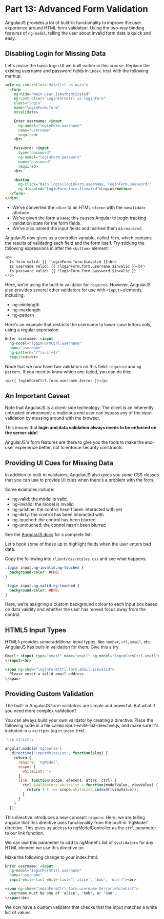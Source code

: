 # Part 13: Advanced Form Validation

AngularJS provides a lot of built-in functionality to improve the user
experience around HTML form validation.  Using the two-way binding features of
`ng-model`, telling the user about invalid form data is quick and easy.

## Disabling Login for Missing Data

Let's revise the basic login UI we built earlier in this course.  Replace the
existing username and password fields in `index.html` with the following markup:

```html
<div ng-controller="MainCtrl as main">
  <form
    ng-hide="main.user.isAuthenticated"
    ng-controller="LoginFormCtrl as loginForm"
    class="login"
    name="loginForm.form"
    novalidate>

    Enter username: <input
      ng-model="loginForm.username"
      name="username"
      required>
    <br>

    Password: <input
      type="password"
      ng-model="loginForm.password"
      name="password"
      required>
    <br>

    <button
      ng-click="main.login(loginForm.username, loginForm.password)"
      ng-disabled="loginForm.form.$invalid">Login</button>
  </form>
</div>
```

* We've converted the `<div>` to an HTML `<form>` with the `novalidate` attribute
* We've given the form a `name`; this causes Angular to begin tracking validation
state for the form fields.
* We've also named the input fields and marked them as `required`.

AngularJS now gives us a controller variable, called `form`, which contains the
results of validating each field and the form itself.  Try sticking the
following expressions in after the `<button>` element:

```html
<p>
  Is form valid: {{ !loginForm.form.$invalid }}<br>
  Is username valid: {{ !loginForm.form.username.$invalid }}<br>
  Is password valid: {{ !loginForm.form.password.$invalid }}
</p>
```

Here, we're using the built-in validator for `required`.  However,
AngularJS also provides several other validators for use with `<input>`
elements, including:

* ng-minlength
* ng-maxlength
* ng-pattern

Here's an example that restricts the username to lower-case letters only, using
a regular expression:

```html
Enter username: <input
  ng-model="loginFormCtrl.username"
  name="username"
  ng-pattern="/^[a-z]+$/"
  required><br>
```

Node that we now have two validators on this field: `required` and `ng-pattern`.
If you need to know which one failed, you can do this:

```html
<p>{{ loginFormCtrl.form.username.$error }}</p>
```

## An Important Caveat

Note that AngularJS is a client-side technology.  The client is an inherently
untrusted environment: a malicious end user can bypass any of the input
validation by messing around with the browser.

This means that __login and data validation always needs to be enforced on
the server side!__

AngularJS's form features are there to give you the tools to make the end-user
experience better, not to enforce security constraints.

## Providing UI Cues for Missing Data

In addition to built-in validators, AngularJS also gives you some CSS classes
that you can use to provide UI cues when there's a problem with
the form.

Some examples include:

* ng-valid: the model is valid
* ng-invalid: the model is invalid
* ng-pristine: the control hasn't been interacted with yet
* ng-dirty: the control has been interacted with
* ng-touched: the control has been blurred
* ng-untouched: the control hasn't been blurred

See the [AngularJS docs](https://docs.angularjs.org/guide/forms) for a complete
list.

Let's hook some of these up to highlight fields when the user enters bad data.

Copy the following into `client/css/styles.css` and see what happens:

```css
.login input.ng-invalid.ng-touched {
  background-color: #FDD;
}

.login input.ng-valid.ng-touched {
  background-color: #DFD;
}
```

Here, we're assigning a custom background colour to each input box based on
data validity and whether the user has moved focus away from the control.

## HTML5 Input Types

HTML5 provides some additional input types, like `number`, `url`, `email`, etc.
AngularJS has built-in validation for them.  Give this a try:

```html
Email: <input type="email" name="email" ng-model="loginFormCtrl.email">
</input><br>

<span ng-show="loginFormCtrl.form.email.$invalid">
  Please enter a valid email address.
</span>
```

## Providing Custom Validation

The built-in AngularJS form validators are simple and powerful.  But what if
you need more complex validation?

You can always build your own validator by creating a directive.  Place the
following code in a file called input-white-list-directive.js, and make
sure it's included in a `<script>` tag in `index.html`.

```JavaScript
'use strict';

angular.module('ngcourse')
  .directive('inputWhiteList', function($log) {
    return {
      require: 'ngModel',
      scope: {
        whiteList: '='
      },
      link: function(scope, element, attrs, ctrl) {
        ctrl.$validators.whiteList = function(modelValue, viewValue) {
          return (-1 !== scope.whiteList.indexOf(viewValue));
        }
      }
    }
  });
```

This directive introduces a new concept:  `require`.  Here, we are telling
angular that this directive uses functionality from the built-in 'ngModel'
directive.  This gives us access to ngModelController as the `ctrl`
parameter to our link function.

We can use this parameter to add to ngModel's list of `$validators` for any
HTML element we use this directive on.

Make the following change to your index.html:

```html
Enter username: <input
  ng-model="loginFormCtrl.username"
  name="username"
  input-white-list white-list="['alice', 'bob', 'dan']"><br>

<span ng-show="loginFormCtrl.form.username.$error.whiteList">
  Username must be one of 'alice', 'bob', or 'dan'.
</span><br>
```

We now have a custom validator that checks that the input matches a white list
of values.

